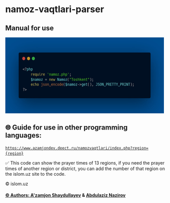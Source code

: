 # namoz-vaqtlari-parser

## Manual for use
<img src="https://github.com/ulugbekivich/namoz-vaqtlari-parser/blob/main/assets/manual_for_use.jpg" width="500" height="240">
<br>

## 🌐 Guide for use in other programming languages:

<code>https://www.azamjondev.deect.ru/namozvaqtlari/index.php?region={region}</code>

✅ This code can show the prayer times of 13 regions, if you need the prayer times of another region or district, you can add the number of that region on the <a hef="https://islom.uz/">islom.uz</a> site to the code.

<a hef="https://islom.uz/">©️ islom.uz</a>

<h4><a href="https://github.com/ulugbekivich">©️ Authors: A'zamjon Shaydullayev</a> & <a href="https://github.com/nazirov-dev">Abdulaziz Nazirov</a></h4>